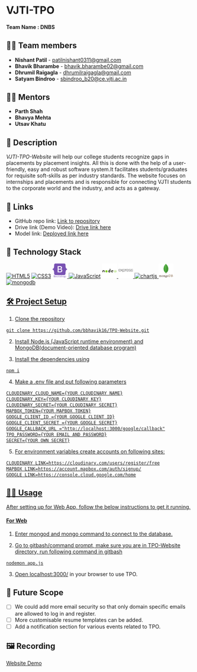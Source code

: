 # **VJTI-TPO**   


#### Team Name : **DNBS**

## 👩‍💻 Team members

- **Nishant Patil** - patilnishant0311@gmail.com
- **Bhavik Bharambe** - bhavik.bharambe02@gmail.com
- **Dhrumil Raigagla** - dhrumilraigagla@gmail.com
- **Satyam Bindroo** - sbindroo_b20@ce.vjti.ac.in

## 👨‍🏫 Mentors

- **Parth Shah**
- **Bhavya Mehta**
- **Utsav Khatu**

## 📝 Description
*VJTI-TPO-Website* will help our college students recognize gaps in placements by placement insights. All this is done with the help of a user-friendly, easy and robust software system.It facilitates students/graduates for requisite soft-skills as per industry standards.
The website focuses on internships and placements and is responsible for connecting VJTI students to the corporate world and the industry, and acts as a gateway.

## 🔗 Links

- GitHub repo link: [Link to repository](https://github.com/bbhavik16/TPO-Website)
- Drive link (Demo Video): [Drive link here](https://drive.google.com/drive/u/1/folders/1wn_DjAUL4LQaKjYjPfloq5pJjEBjiAOJ)
- Model link: [Deployed link here](https://vjti-tpo.herokuapp.com/)

## 🤖 Technology Stack

<a href="https://www.w3.org/TR/html5/" title="HTML5"><img src="https://github.com/get-icon/geticon/raw/master/icons/html-5.svg" alt="HTML5" width="40px" height="40px"></a>
<a href="https://www.w3.org/TR/CSS/" title="CSS3"><img src="https://github.com/get-icon/geticon/raw/master/icons/css-3.svg" alt="CSS3" width="40px" height="40px"></a>
<a href="https://getbootstrap.com" target="_blank"> <img src="https://raw.githubusercontent.com/devicons/devicon/master/icons/bootstrap/bootstrap-plain-wordmark.svg" alt="bootstrap" width="40" height="40"/> </a>
<a href="https://developer.mozilla.org/en-US/docs/Web/JavaScript" title="JavaScript"><img src="https://github.com/get-icon/geticon/raw/master/icons/javascript.svg" alt="JavaScript" width="31px" height="31px"></a>
<a href="https://nodejs.org" target="_blank"> <img src="https://raw.githubusercontent.com/devicons/devicon/master/icons/nodejs/nodejs-original-wordmark.svg" alt="nodejs" width="40" height="40"/>
</a> <a href="https://expressjs.com" target="_blank"> <img src="https://raw.githubusercontent.com/devicons/devicon/master/icons/express/express-original-wordmark.svg" alt="express" width="40" height="40"/>
</a> <a href="https://www.chartjs.org" target="_blank"> <img src="https://www.chartjs.org/media/logo-title.svg" alt="chartjs" width="40" height="40"/>
<a href="https://www.mongodb.com/" target="_blank"> <img src="https://raw.githubusercontent.com/devicons/devicon/master/icons/mongodb/mongodb-original-wordmark.svg" alt="mongodb" width="40" height="40"/>
<a href="http://www.passportjs.org/" target="_blank"> <img src="https://miro.medium.com/max/1400/1*B0ZueS6zQg_ZG2d-sxfVQA.jpeg" alt="mongodb" width="40" height="40"/>


## 🛠️ Project Setup

1. Clone the repository

```
git clone https://github.com/bbhavik16/TPO-Website.git
```

2. Install Node.js (JavaScript runtime environment) and MongoDB(document-oriented database program)

3. Install the dependencies using

```
npm i
```
4. Make a .env file and put following parameters

```
CLOUDINARY_CLOUD_NAME={YOUR CLOUDINARY NAME}
CLOUDINARY_KEY={YOUR CLOUDINARY KEY}
CLOUDINARY_SECRET={YOUR CLOUDINARY SECRET}
MAPBOX_TOKEN={YOUR MAPBOX TOKEN}
GOOGLE_CLIENT_ID ={YOUR GOOGLE CLIENT ID}
GOOGLE_CLIENT_SECRET ={YOUR GOOGLE SECRET}
GOOGLE_CALLBACK_URL ="http://localhost:3000/google/callback"
TPO_PASSWORD={YOUR EMAIL AND PASSWORD}
SECRET={YOUR OWN SECRET}
```

5. For environment variables create accounts on following sites:
```
CLOUDINARY LINK=https://cloudinary.com/users/register/free
MAPBOX LINK=https://account.mapbox.com/auth/signup/
GOOGLE LINK=https://console.cloud.google.com/home
```

## 🏃‍♀️ Usage

After setting up for Web App, follow the below instructions to get it running.

#### For Web

1. Enter mongod and mongo command to connect to the database.

2. Go to gitbash/command prompt, make sure you are in TPO-Website directory, run following command in gitbash

```
nodemon app.js
```

3. Open [localhost:3000/](localhost:3000/) in your browser to use TPO.

## 🔮 Future Scope

- [ ] We could add more email security so that only domain specific emails are allowed to log in and register.
- [ ] More customisable resume templates can be added.
- [ ] Add a notification section for various events related to TPO.

## 🖼 Recording

 [Website Demo](https://drive.google.com/drive/folders/1Wh47xX10LzDLpRedsaqX1sScADr4RQXq)
